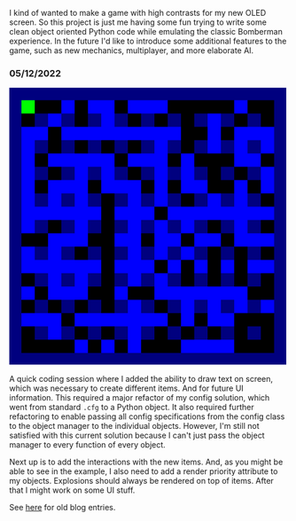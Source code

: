 I kind of wanted to make a game with high contrasts for my new OLED screen. So this project is just me having some fun trying to write some clean object oriented Python code while emulating the classic Bomberman experience. In the future I'd like to introduce some additional features to the game, such as new mechanics, multiplayer, and more elaborate AI.

### 05/12/2022

<img src="media/example-2.gif" alt="gif" width="500"/>

A quick coding session where I added the ability to draw text on screen, which was necessary to create different items. And for future UI information.
This required a major refactor of my config solution, which went from standard `.cfg` to a Python object. It also required further refactoring  to enable 
passing all config specifications from the config class to the object manager to the individual objects. However, I'm still not satisfied with this current 
solution because I can't just pass the object manager to every function of every object. 


Next up is to add the interactions with the new items. And, as you might be able to see in the example, I also need to add a render priority attribute to my objects.
Explosions should always be rendered on top of items. After that I might work on some UI stuff.


See [here](blog.md) for old blog entries.